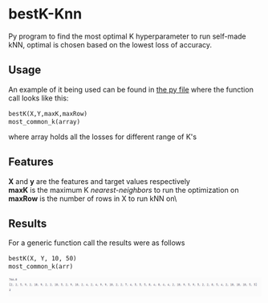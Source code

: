 # bestK-Knn
Py program to find the most optimal K hyperparameter to run self-made kNN, optimal is chosen based on the lowest loss of accuracy.
## Usage ##

An example of it being used can be found in [the py file](bestK.py) where the function call looks like this:
```
bestK(X,Y,maxK,maxRow)
most_common_k(array)
```
where array holds all the losses for different range of K's

## Features ##
**X** and **y** are the features and target values respectively\
**maxK** is the maximum K *nearest-neighbors* to run the optimization on\
**maxRow** is the number of rows in X to run kNN on\

## Results ##
For a generic function call the results were as follows
```
bestK(X, Y, 10, 50)
most_common_k(arr)
```

<p align="center">
  <img src="bestK.PNG">
</p>
